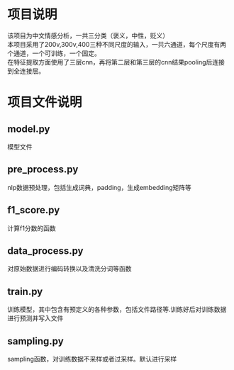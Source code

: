# 项目说明
该项目为中文情感分析，一共三分类（褒义，中性，贬义）<br>
本项目采用了200v,300v,400三种不同尺度的输入，一共六通道，每个尺度有两个通道，一个可训练，一个固定。 <br>
在特征提取方面使用了三层cnn，再将第二层和第三层的cnn结果pooling后连接到全连接层。<br>

# 项目文件说明
## model.py 
模型文件 <br>
## pre_process.py 
nlp数据预处理，包括生成词典，padding，生成embedding矩阵等<br>
## f1_score.py 
计算f1分数的函数<br>
## data_process.py 
对原始数据进行编码转换以及清洗分词等函数<br>
## train.py 
训练模型，其中包含有预定义的各种参数，包括文件路径等.训练好后对训练数据进行预测并写入文件<br>
## sampling.py 
sampling函数，对训练数据不采样或者过采样。默认进行采样

